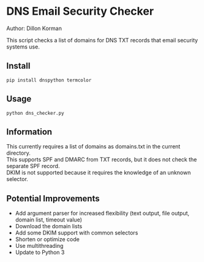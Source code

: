 # DNS Email Security Checker
Author: Dillon Korman

This script checks a list of domains for DNS TXT records that email security systems use. 

## Install
`pip install dnspython termcolor`

## Usage

`python dns_checker.py`

## Information
This currently requires a list of domains as domains.txt in the current directory.  
This supports SPF and DMARC from TXT records, but it does not check the separate SPF record.  
DKIM is not supported because it requires the knowledge of an unknown selector.

## Potential Improvements
* Add argument parser for increased flexibility (text output, file output, domain list, timeout value)
* Download the domain lists 
* Add some DKIM support with common selectors
* Shorten or optimize code
* Use multithreading
* Update to Python 3
